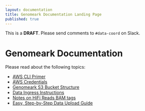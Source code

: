 ```yaml
---
layout: documentation
title: Genomeark Documentation Landing Page
published: true
---
```


<!--
NOTE: For testing, set `published:` to `true`. Leave it set to `false` when
      committing changes until we're ready to launch this page.
-->

This is a **DRAFT**. Please send comments to `#data-coord` on Slack.

# Genomeark Documentation

Please read about the following topics:
- [AWS CLI Primer](aws-cli-primer.html)
- [AWS Credentials](aws-credentials.html)
- [Genomeark S3 Bucket Structure](bucket-structure.html)
- [Data Ingress Instructions](data-ingress.html)
- [Notes on HiFi Reads BAM tags](hifi-reads-bam-tags.html)
- [Easy, Step-by-Step Data Upload Guide](stepwise-guide.html)

